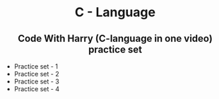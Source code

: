 <h1 style="text-align: center;">C - Language</h1>
<h2 style="text-align: center;"> Code With Harry (C-language  in one video) practice set</h2>
<ul>
    <li>Practice set - 1</li>
    <li>Practice set - 2</li>
    <li>Practice set - 3</li>
    <li>Practice set - 4</li>
</ul>